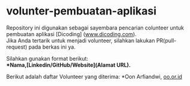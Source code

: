 # volunter-pembuatan-aplikasi
Repository ini digunakan sebagai sayembara pencarian colunteer untuk pembuatan aplikasi [Dicoding]
(www.dicoding.com).<br>
Jika Anda tertarik untuk menjadi volunteer, silahkan lakukan PR(pull-request)
pada berkas ini ya.<br>

Silahkan gunakan format berikut:<br>
**\*Nama,[Linkedin/GitHub/Website](Alamat URL).**

Berikut adalah daftar Volunteer yang diterima:
*Oon Arfiandwi, [oo.or.id](https://oo.or.id)
